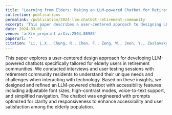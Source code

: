 ```yaml
---
title: "Learning from Elders: Making an LLM-powered Chatbot for Retirement Communities more Accessible through User-centered Design"
collection: publications
permalink: /publication/2024-llm-chatbot-retirement-community
excerpt: 'This paper describes a user-centered approach to designing LLM-powered chatbots for elderly users in retirement communities.'
date: 2024-03-01
venue: 'arXiv preprint arXiv:2504.08985'
paperurl: ''
citation: 'Li, L.X., Chung, R., Chen, F., Zeng, W., Jeon, Y., Zaslavsky, O. (2025). &quot;Learning from Elders: Making an LLM-powered Chatbot for Retirement Communities more Accessible through User-centered Design.&quot; <i>arXiv preprint arXiv:2504.08985</i>.'
---
```


This paper explores a user-centered design approach for developing LLM-powered chatbots specifically tailored for elderly users in retirement communities. We conducted interviews and user testing sessions with retirement community residents to understand their unique needs and challenges when interacting with technology. Based on these insights, we designed and refined an LLM-powered chatbot with accessibility features including adjustable font sizes, high-contrast modes, voice-to-text support, and simplified navigation. The chatbot was engineered with prompts optimized for clarity and responsiveness to enhance accessibility and user satisfaction among the elderly population.
